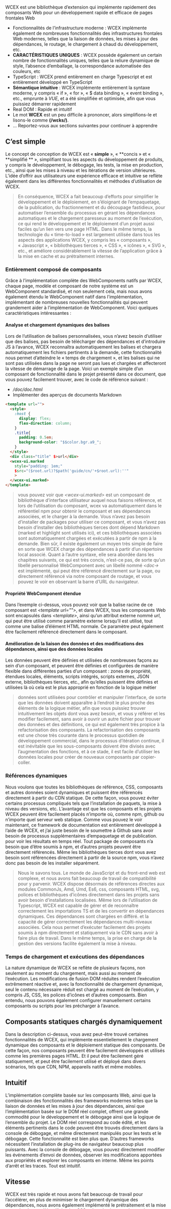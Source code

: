 <!--DESC: {icon:{name:"explore",pkg:"mdi",type:"filled"},id:1} -->

<p align=center><svg width=8em src="/logo.svg » ></svg></p>

# Bienvenue dans le monde des Web Components

WCEX est une bibliothèque d’extension qui implémente rapidement des composants Web pour un développement rapide et efficace de pages frontales Web

- Fonctionnalités de l’infrastructure moderne : WCEX implémente également de nombreuses fonctionnalités des infrastructures frontales Web modernes, telles que la liaison de données, les mises à jour des dépendances, le routage, le chargement à chaud du développement, etc.
- **CARACTÉRISTIQUES UNIQUES** : WCEX possède également un certain nombre de fonctionnalités uniques, telles que la reliure dynamique de style, l’absence d’emballage, la correspondance automatisée des couleurs, etc
- TypeScript : WCEX prend entièrement en charge Typescript et est entièrement développé en TypeScript
- **Sémantique intuitive** : WCEX implémente entièrement la syntaxe moderne, y compris « if », « for », « $ data binding », « event binding », etc., emprunte à *VUE*, et a été simplifiée et optimisée, afin que vous puissiez démarrer rapidement
- Real DOM : Rapide et intuitif
- Le mot **WCEX** est un peu difficile à prononcer, alors simplifions-le et lisons-le comme **(/wɛks/)**.
- ... Reportez-vous aux sections suivantes pour continuer à apprendre

## C’est simple

Le concept de conception de WCEX est « **simple** », « **concis » et « **simplifié ** », simplifiant tous les aspects du développement de produits, y compris le développement, le débogage, les tests, la mise en production, etc., ainsi que les mises à niveau et les itérations de version ultérieures.
L’idée d’offrir aux utilisateurs une expérience efficace et intuitive se reflète également dans les différentes fonctionnalités et méthodes d’utilisation de WCEX.

> En conséquence, WCEX a fait beaucoup d’efforts pour simplifier le développement et le déploiement, en s’éloignant de l’empaquetage, de la publication, du fractionnement et du découpage fastidieux, pour automatiser l’ensemble du processus en gérant les dépendances automatiques et le chargement paresseux au moment de l’exécution, ce qui rend le développement et le déploiement d’un projet aussi faciles qu’un lien vers une page HTML. Dans le même temps, la technologie du « time-to-load » est largement utilisée dans tous les aspects des applications WCEX, y compris les « composants », « Javascript », « bibliothèques tierces », « CSS », « icônes », « SVG », etc., et améliore considérablement la vitesse de l’application grâce à la mise en cache et au prétraitement internes.

### Entièrement composé de composants

Grâce à l’implémentation complète des WebComponents natifs par WCEX, chaque page, modèle et composant de notre système est un WebComponent standardisé, et non seulement cela, mais nous avons également étendu le WebComponent natif dans l’implémentation, implémentant de nombreuses nouvelles fonctionnalités qui peuvent grandement aider à l’implémentation de WebComponent. Voici quelques caractéristiques intéressantes :

#### Analyse et chargement dynamiques des balises

Lors de l’utilisation de balises personnalisées, vous n’avez besoin d’utiliser que des balises, pas besoin de télécharger des dépendances et d’introduire JS à l’avance, WCEX reconnaîtra automatiquement les balises et chargera automatiquement les fichiers pertinents à la demande, cette fonctionnalité nous permet d’atteindre le « temps de chargement », et les balises qui ne sont pas utilisées dans la page ne seront pas lues et chargées et affecteront la vitesse de démarrage de la page. Voici un exemple simple d’un composant de fonctionnalité dans le projet présenté dans ce document, que vous pouvez facilement trouver, avec le code de référence suivant :
- _/doc/doc.html_
- Implémenter des aperçus de documents Markdown
```html
<template url="">
  <style>
    :host {
      display: flex;
      flex-direction: column;
    }
    .title{
      padding: 0.5em;
      background-color: "$$color.bgr.a9_";
    }
  </style>
  <div class="title" $>url</div>
  <wcex-ui.marked 
    style="padding: 1em;" 
    $src="($root.url)?$path('guide/cn/'+$root.url):''"
    >
  </wcex-ui.marked>
</template>
```

> vous pouvez voir que _\<wcex-ui.marked\>_ est un composant de bibliothèque d’interface utilisateur auquel nous faisons référence, et lors de l’utilisation du composant, wcex va automatiquement dans le référentiel npm pour obtenir le composant et ses dépendances associées, et le charger à la demande. Vous n’avez pas besoin d’installer de packages pour utiliser ce composant, et vous n’avez pas besoin d’installer des bibliothèques tierces dont dépend Markdown (marked et highlight sont utilisés ici), et ces bibliothèques associées sont automatiquement chargées et exécutées à partir de npm à la demande. Bien sûr, il existe également un moyen très simple de faire en sorte que WCEX charge des dépendances à partir d’un répertoire local associé. Quant à l’autre syntaxe, elle sera abordée dans les chapitres suivants, ce qui est très concis, n’est-ce pas, de sorte qu’un libellé personnalisé WebComponent avec un libellé nommé _\<doc-\>_ est implémenté, qui peut être référencé directement sur la page, ou directement référencé via notre composant de routage, et vous pouvez le voir en observant la barre d’URL du navigateur.

#### Propriété WebComponent étendue
Dans l’exemple ci-dessus, vous pouvez voir que la balise racine de ce composant est _\<template url=""\>_, et dans WCEX, tous les composants Web sont encapsulés dans _\<template\>_, ainsi qu’un attribut externe nommé _url_, qui peut être utilisé comme paramètre externe lorsqu’il est utilisé, tout comme une balise d’élément HTML normale. Ce paramètre peut également être facilement référencé directement dans le composant.


#### Amélioration de la liaison des données et des modifications des dépendances, ainsi que des données locales
Les données peuvent être définies et utilisées de nombreuses façons au sein d’un composant, et peuvent être définies et configurées de manière flexible dans différentes parties d’un composant : zones de propriété, étendues locales, éléments, scripts intégrés, scripts externes, JSON externe, bibliothèques tierces, etc., afin qu’elles puissent être définies et utilisées là où cela est le plus approprié en fonction de la logique métier
> données sont utilisées pour contrôler et manipuler l’interface, de sorte que les données doivent apparaître à l’endroit le plus proche des éléments de la logique métier, afin que vous puissiez trouver intuitivement les objets dont vous avez besoin, et vous y référer et les modifier facilement, sans avoir à ouvrir un autre fichier pour trouver des données et des définitions, ce qui est également très propice à la refactorisation des composants. La refactorisation des composants est une chose très courante dans le processus quotidien de développement commercial, dans le processus d’itération continue, il est inévitable que les sous-composants doivent être divisés avec l’augmentation des fonctions, et à ce stade, il est facile d’utiliser les données locales pour créer de nouveaux composants par copier-coller.

### Références dynamiques
Nous voulons que toutes les bibliothèques de référence, CSS, composants et autres données soient dynamiques et puissent être référencés directement à partir du CDN statique. De cette façon, vous pouvez éviter certains processus compliqués tels que l’installation de paquets, la mise à niveau des versions, etc. L’avantage est que les composants et les projets WCEX peuvent être facilement placés n’importe où, comme npm, github ou n’importe quel serveur web statique. Comme vous pouvez le voir maintenant, ce framework de documentation est entièrement développé à l’aide de WCEX, et j’ai juste besoin de le soumettre à Github sans avoir besoin de processus supplémentaires d’empaquetage et de publication. pour voir les résultats en temps réel. Tout package de composants n’a besoin que d’être soumis à npm, et d’autres projets peuvent être directement référencés. Même les bibliothèques tierces dont vous avez besoin sont référencées directement à partir de la source npm, vous n’avez donc pas besoin de les installer séparément.

> Nous le savons tous. Le monde de JavaScript et du front-end web est complexe, et nous avons fait beaucoup de travail de compatibilité pour y parvenir. WCEX dispose désormais de références directes aux modules CommonJs, Amd, Umd, Es6, css, composants HTML, svg, polices et bibliothèques d’icônes directement dans les projets sans avoir besoin d’installations localisées. Même lors de l’utilisation de Typescript, WCEX est capable de gérer et de reconnaître correctement les importations TS et de les convertir en dépendances dynamiques. Ces dépendances sont chargées en différé. et la capacité de gérer correctement les dépendances multi-niveaux associées. Cela nous permet d’exécuter facilement des projets soumis à npm directement et statiquement via le CDN sans avoir à faire plus de travail. Dans le même temps, la prise en charge de la gestion des versions facilite également la mise à niveau.

### Temps de chargement et exécutions des dépendances
La nature dynamique de WCEX se reflète de plusieurs façons, non seulement au moment du chargement, mais aussi au moment de l’exécution. Les modifications de fusion DOM réduites rendent l’exécution extrêmement réactive et, avec la fonctionnalité de chargement dynamique, seul le contenu nécessaire réduit est chargé au moment de l’exécution, y compris JS, CSS, les polices d’icônes et d’autres composants. Bien entendu, nous pouvons également configurer manuellement certains composants ou scripts pour les précharger à l’avance.

## Composants statiques chargés dynamiquement
Dans la description ci-dessus, vous avez peut-être trouvé certaines fonctionnalités de WCEX, qui implémente essentiellement le chargement dynamique des composants et le déploiement statique des composants. De cette façon, nos composants peuvent être facilement développés et utilisés comme les premières pages HTML. Et il peut être facilement géré statiquement, et peut être facilement utilisé et déployé dans divers scénarios, tels que CDN, NPM, appareils natifs et même mobiles.

## Intuitif
L’implémentation complète basée sur les composants Web, ainsi que la combinaison des fonctionnalités des frameworks modernes telles que la liaison de données et les mises à jour des dépendances, ainsi que l’implémentation basée sur le DOM réel complet, offrent une grande commodité pour le développement et le débogage ainsi que la logique de l’ensemble du projet. Le DOM réel correspond au code édité, et les éléments pertinents dans le code peuvent être trouvés directement dans la console de débogage, et même directement manipulés pour les tests et le débogage. Cette fonctionnalité est bien plus que. D’autres frameworks nécessitent l’installation de plug-ins de navigateur beaucoup plus puissants. Avec la console de débogage, vous pouvez directement modifier les événements d’envoi de données, observer les modifications apportées aux propriétés et explorer les composants en interne. Même les points d’arrêt et les traces. Tout est intuitif.

## Vitesse
WCEX est très rapide et nous avons fait beaucoup de travail pour l’accélérer, en plus de minimiser le chargement dynamique des dépendances, nous avons également implémenté le prétraitement et la mise en cache des modèles, l’injection CSS et le prétraitement de tous les aspects de la mise en cache, des icônes de police, etc.
> Il convient de mentionner que WCEX n’est pas comme les autres frameworks qui utilisent VDOM, il est entièrement basé sur l’arbre DOM réel pour la fusion des modifications et le traitement, nous avons abandonné l’algorithme de comparaison des différences de l’arbre DOM et avons plutôt implémenté un petit collecteur de changement pour obtenir quand les données changent, obtenir la plus petite unité de changement, la fusionner, et enfin rafraîchir le DOM en une seule fois, de sorte que la vitesse de réponse du système est grandement améliorée.

## Développement progressif
Contrairement à d’autres frameworks, WCEX n’a pas de préférence de langage forte, qu’il s’agisse de HTML, Javscript, Typescript, etc., c’est un choix de développement que nous soutenons et recommandons, mais il s’agit d’un processus de développement progressif qui évolue du simple au complexe, puis scindé et refactorisé. Dans ce processus, suivez le concept de **bon chat**, une mise en œuvre rapide, une logique rationalisée et une mise à niveau itérative pratique.

> Nous utilisons généralement cette approche dans nos projets :
> - Tout d’abord, les pages avec une logique simple, généralement de manière purement _HTML_, essaient d’éviter Javascript, car cela conduira à la séparation de la définition et de la référence du nom de la variable, ce qui semble fatigant ;
> - Deuxièmement, au fur et à mesure que la complexité de l’entreprise augmente, en particulier lorsque les instructions JS intégrées dans les éléments sont longues, migrer le JS vers le tag_ de script en ligne _HTML et utiliser la syntaxe Javascript, afin qu’il puisse y avoir une vérification de la syntaxe de base et une meilleure mise en forme ;
> - Troisièmement, au fur et à mesure que l’activité augmente et que le nombre de lignes de code augmente, nous contrôlons généralement _inline JavaScript_ dans un rayon de 50 lignes, divisons Js dans un fichier Typescript séparé et complétons le type. Avec le soutien de _WCEX_, ce sera facile ;
> - Enfin, lorsque le composant devient plus grand, le composant doit être divisé indépendamment



## Livraison à faible coût
Le cycle de vie d’un produit logiciel est complexe, et WCEX réfléchit à la manière de simplifier et d’optimiser l’ensemble du cycle de vie du produit logiciel, y compris la chaîne de développement et de débogage. Testez le déploiement et la mise en production, ainsi que les modifications ultérieures encore et encore. itération de version et bien d’autres liens. Optimisez et simplifiez ces étapes. Cela peut grandement améliorer l’efficacité de notre développement. Cela réduit le coût de l’ensemble du cycle de développement logiciel. Par conséquent, bon nombre des fonctionnalités que nous concevons sont liées à celles-ci. Dans les chapitres suivants. Vous pouvez voir des applications intéressantes dans chaque section.
> Par exemple, sur la base des fonctionnalités de dépendance et de chargement dynamiques, il est possible d’obtenir des modules multi-composants dans le développement d’équipe, des mises à jour à chaud collaboratives en réseau collaboratif à plusieurs personnes, et ces mises à jour sont basées sur des actualisations locales. Les modifications de chacun sont répercutées dans votre aperçu en direct en temps réel

> Grâce aux fonctionnalités des composants statiques WCEX, vous pouvez même utiliser npm et GitHub comme blog personnel, de sorte que vous n’avez pas besoin d’un serveur ou de frais de trafic.

> C’est exactement ce que fait ce document, l’infrastructure et les composants du document sont écrits dans WCEX, font référence à certains des packages tiers disponibles sur NPM et une partie du contenu est écrite en Markdown. Finalement, il a été publié directement sur NPM, via le CDN public gratuit, ce que vous pouvez voir maintenant.

## Divers
Dans le coin supérieur droit, il y a un petit bouton où vous pouvez découvrir les fonctionnalités de la correspondance sémantique des couleurs en temps réel WCEX et choisir la couleur que vous aimez.

En outre, vous pouvez voir que ce document utilise une police chinoise spéciale et que WCEX implémente également le chargement temporel des grandes polices chinoises. La facilité d’utilisation de l’utilisation d’une variété de polices chinoises dans le navigateur a été grandement améliorée, et les détails du chargement des polices peuvent être vus dans la console de débogage, et l’utilisation de cette police chinoise ne dépend pas d’autres services API tiers sont également complètement statiques et prennent en charge hors ligne, et il y aura un chapitre dédié à la prise en charge et à l’optimisation du chargement des polices chinoises Éléments de référence : [https://github.com/wc-ex/cn-fontsource]( https://github.com/wc-ex/cn-fontsource)
